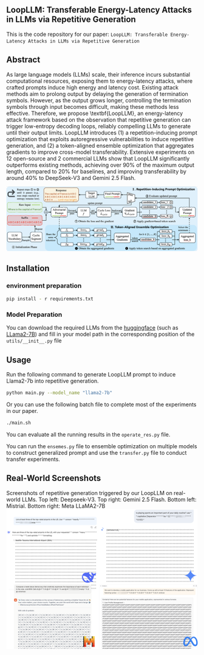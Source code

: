 ## LoopLLM: Transferable Energy-Latency Attacks in LLMs via Repetitive Generation

This is the code repository for our paper:  ```LoopLLM: Transferable Energy-Latency Attacks in LLMs via Repetitive Generation```

## Abstract

As large language models (LLMs) scale, their inference incurs substantial computational resources, exposing them to energy-latency attacks, where crafted prompts induce high energy and latency cost. Existing attack methods aim to prolong output by delaying the generation of termination symbols. However, as the output grows longer, controlling the termination symbols through input becomes difficult, making these methods less effective. Therefore, we propose \textbf{LoopLLM}, an energy-latency attack framework based on the observation that repetitive generation can trigger low-entropy decoding loops, reliably compelling LLMs to generate until their output limits. LoopLLM introduces (1) a repetition-inducing prompt optimization that exploits autoregressive vulnerabilities to induce repetitive generation, and (2) a token-aligned ensemble optimization that aggregates gradients to improve cross-model transferability. Extensive experiments on 12 open-source and 2 commercial LLMs show that LoopLLM significantly outperforms existing methods, achieving over 90\% of the maximum output length, compared to 20\% for baselines, and improving transferability by around 40\% to DeepSeek-V3 and Gemini 2.5 Flash.

![overview](https://github.com/neuron-insight-lab/LoopLLM/raw/main/assets/overview.png)

## Installation 

### environment preparation

```bash
pip install - r requirements.txt
```

### Model Preparation

You can download the required LLMs from the [huggingface](https://huggingface.co/)  (such as [LLama2-7B](https://huggingface.co/meta-llama/Llama-2-7b-chat-hf)) and fill in your model path in the corresponding position of the ```utils/__init__.py``` file

## Usage

Run the following command to generate LoopLLM prompt to induce  Llama2-7b into repetitive generation. 

```bash
python main.py --model_name "llama2-7b"
```

Or you can use the following batch file to complete most of the experiments in our paper.

```bash
./main.sh
```

You can evaluate all the running results in the ```operate_res.py``` file.

You can run the `ensemes.py` file to ensemble optimization on multiple models to construct generalized prompt and use the `transfer.py` file to conduct transfer experiments.

## Real-World Screenshots
Screenshots of repetitive generation triggered by our LoopLLM on real-world LLMs. Top left: Deepseek-V3. Top
right: Gemini 2.5 Flash. Bottom left: Mistrial. Bottom right: Meta LLaMA2-7B
![overview](https://github.com/neuron-insight-lab/LoopLLM/raw/main/assets/real_world.png)